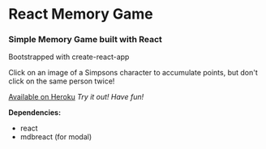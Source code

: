 # React Memory Game

### Simple Memory Game built with React

Bootstrapped with create-react-app

Click on an image of a Simpsons character to accumulate points, but don't click on the same person twice!

[Available on Heroku](https://simpsons-memory.herokuapp.com/) _Try it out! Have fun!_

**Dependencies:**

* react
* mdbreact (for modal)


